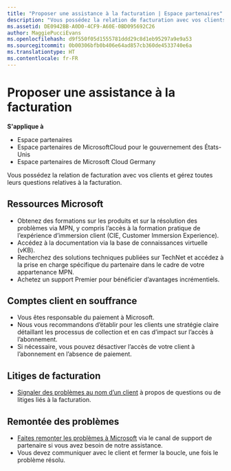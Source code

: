 ```yaml
---
title: "Proposer une assistance à la facturation | Espace partenaires"
description: "Vous possédez la relation de facturation avec vos clients et gérez toutes leurs questions relatives à la facturation."
ms.assetid: DE0942BB-A0D0-4CF9-A60E-0BD095692C26
author: MaggiePucciEvans
ms.openlocfilehash: d9f550f05d1555781ddd29c8d1eb95297a9e9a53
ms.sourcegitcommit: 0b00306bfb0b406e64ad857cb360de4533740e6a
ms.translationtype: HT
ms.contentlocale: fr-FR
---
```

# <a name="provide-billing-support"></a>Proposer une assistance à la facturation

**S'applique à**

-  Espace partenaires
-  Espace partenaires de MicrosoftCloud pour le gouvernement des États-Unis
-  Espace partenaires de Microsoft Cloud Germany

Vous possédez la relation de facturation avec vos clients et gérez toutes leurs questions relatives à la facturation.

## <a href="" id="microsoftresources"></a>Ressources Microsoft


-   Obtenez des formations sur les produits et sur la résolution des problèmes via MPN, y compris l’accès à la formation pratique de l’expérience d’immersion client (CIE, Customer Immersion Experience).
-   Accédez à la documentation via la base de connaissances virtuelle (vKB).
-   Recherchez des solutions techniques publiées sur TechNet et accédez à la prise en charge spécifique du partenaire dans le cadre de votre appartenance&nbsp;MPN.
-   Achetez un support Premier pour bénéficier d’avantages incrémentiels.

## <a href="" id="delinquentcustomeraccounts"></a>Comptes client en souffrance


-   Vous êtes responsable du paiement à Microsoft.
-   Nous vous recommandons d’établir pour les clients une stratégie claire détaillant les processus de collection et en cas d’impact sur l’accès à l’abonnement.
-   Si nécessaire, vous pouvez désactiver l’accès de votre client à l’abonnement en l’absence de paiement.

## <a href="" id="billingdisputes"></a>Litiges de facturation


-   [Signaler des problèmes au nom d’un client](report-problems-on-behalf-of-a-customer.md) à propos de questions ou de litiges liés à la facturation.

## <a href="" id="escalatingissues"></a>Remontée des problèmes


-   [Faites remonter les problèmes à Microsoft](escalate-problems-to-microsoft.md) via le canal de support de partenaire si vous avez besoin de notre assistance.
-   Vous devez communiquer avec le client et fermer la boucle, une fois le problème résolu.

 

 



